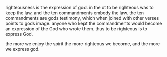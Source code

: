 righteousness is the expression of god. in the ot to be righteous was to keep the law,
and the ten commandments embody the law. the ten commandments are gods testimony, which
when joined with other verses points to gods image. anyone who kept the commandments
would become an expression of the God who wrote them. thus to be righteous is to express
God.

the more we enjoy the spirit the more righteous we become, and the more we express god.
